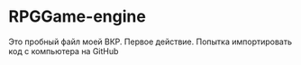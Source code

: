 # RPGGame-engine
Это пробный файл моей ВКР. Первое действие. Попытка импортировать код с компьютера на GitHub
